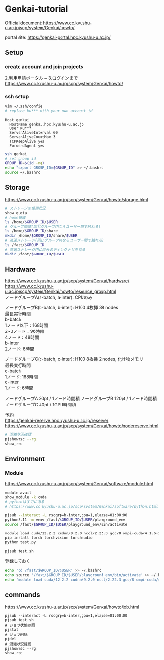 # Genkai-tutorial
Official document: https://www.cc.kyushu-u.ac.jp/scp/system/Genkai/howto/

portal site: https://genkai-portal.hpc.kyushu-u.ac.jp/

## Setup
### create account and join projects
2.利用申請ポータル ~ 3.ログインまで  
https://www.cc.kyushu-u.ac.jp/scp/system/Genkai/howto/

### ssh setup
```bash
vim ~/.ssh/config  
# replace ku*** with your own account id
```
```
Host genkai
  HostName genkai.hpc.kyushu-u.ac.jp
  User ku***
  ServerAliveInterval 60
  ServerAliveCountMax 3
  TCPKeepAlive yes
  ForwardAgent yes
```

```bash
ssh genkai
# set group id
GROUP_ID=$(id -ng)
echo "export GROUP_ID=$GROUP_ID" >> ~/.bashrc
source ~/.bashrc
```

## Storage
https://www.cc.kyushu-u.ac.jp/scp/system/Genkai/howto/storage.html
```bash
# ストレージの使用状況
show_quota
# home領域
ls /home/$GROUP_ID/$USER
# グループ領域(同じグループ内ならユーザー間で触れる)
ls /home/$GROUP_ID/share
mkdir /home/$GROUP_ID/share/$USER
# 高速ストレージ(同じグループ内ならユーザー間で触れる)
ls /fast/$GROUP_ID
# 高速ストレージ内に自分のディレクトリを作る
mkdir /fast/$GROUP_ID/$USER
```

## Hardware
https://www.cc.kyushu-u.ac.jp/scp/system/Genkai/hardware/  
https://www.cc.kyushu-u.ac.jp/scp/system/Genkai/howto/resource_group.html  
ノードグループA(a-batch, a-inter): CPUのみ  

ノードグループB(b-batch, b-inter): H100 4枚挿 38 nodes  
最長実行時間  
b-batch  
1ノード以下：168時間  
2~3ノード：96時間  
4ノード：48時間  
b-inter  
2ノード: 6時間  

ノードグループC(c-batch, c-inter): H100 8枚挿 2 nodes, 化け物メモリ  
最長実行時間  
c-batch  
1ノード: 168時間  
c-inter  
1ノード: 6時間  

ノードグループA  30pt / 1ノード時間積
ノードグループB 120pt / 1ノード時間積
ノードグループC  40pt / 1GPU時間積

予約  
https://genkai-reserve.hpc.kyushu-u.ac.jp/reserve/  
https://www.cc.kyushu-u.ac.jp/scp/system/Genkai/howto/nodereserve.html  
```bash
# 混雑状況確認
pjshowrsc --rg
show_rsc
```

## Environment
### Module
https://www.cc.kyushu-u.ac.jp/scp/system/Genkai/software/module.html  
```bash
module avail
show_module -k cuda
# pythonはすでにある
# https://www.cc.kyushu-u.ac.jp/scp/system/Genkai/software/python.html

pjsub --interact -L rscgrp=b-inter,gpu=1,elapse=01:00:00
python3.11 -m venv /fast/$GROUP_ID/$USER/playground_env
source /fast/$GROUP_ID/$USER/playground_env/bin/activate

module load cuda/12.2.2 cudnn/9.2.0 nccl/2.22.3 gcc/8 ompi-cuda/4.1.6-12.2.2 
pip install torch torchvision torchaudio
python test.py

pjsub test.sh
```

登録しておく
```bash
echo 'cd /fast/$GROUP_ID/$USER' >> ~/.bashrc
echo source '/fast/$GROUP_ID/$USER/playground_env/bin/activate' >> ~/.bashrc
echo 'module load cuda/12.2.2 cudnn/9.2.0 nccl/2.22.3 gcc/8 ompi-cuda/4.1.6-12.2.2' >> ~/.bashrc
```

## commands  
https://www.cc.kyushu-u.ac.jp/scp/system/Genkai/howto/job.html
```
pjsub --interact -L rscgrp=b-inter,gpu=1,elapse=01:00:00
pjsub test.sh
# ジョブ状態参照
pjstat
# ジョブ削除
pjdel
# 混雑状況確認
pjshowrsc --rg
show_rsc
```
